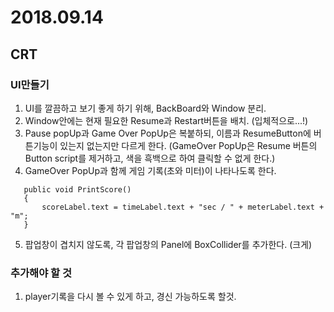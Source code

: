 ﻿# 2018.09.14## CRT### UI만들기1. UI를 깔끔하고 보기 좋게 하기 위해, BackBoard와 Window 분리.2. Window안에는 현재 필요한 Resume과 Restart버튼을 배치. (입체적으로...!)3. Pause popUp과 Game Over PopUp은 복붙하되, 이름과 ResumeButton에 버튼기능이 있는지 없는지만 다르게 한다. (GameOver PopUp은 Resume 버튼의 Button script를 제거하고, 색을 흑백으로 하여 클릭할 수 없게 한다.)4. GameOver PopUp과 함께 게임 기록(초와 미터)이 나타나도록 한다. ```	public void PrintScore()	{		scoreLabel.text = timeLabel.text + "sec / " + meterLabel.text + "m";	} ``` 5. 팝업창이 겹치지 않도록, 각 팝업창의 Panel에 BoxCollider를 추가한다. (크게)### 추가해야 할 것1. player기록을 다시 볼 수 있게 하고, 경신 가능하도록 할것.